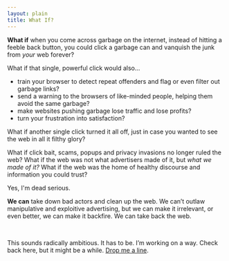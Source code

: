 ```yaml
---
layout: plain
title: What If?
---
```




**What if** when you come across garbage on the internet, instead of hitting a feeble back button, you could click a garbage can and vanquish the junk from *your* web forever?

What if that single, powerful click would also...
- train your browser to detect repeat offenders and flag or even filter out garbage links? 
- send a warning to the browsers of like-minded people, helping them avoid the same garbage? 
- make websites pushing garbage lose traffic and lose profits?
- turn your frustration into satisfaction?

What if another single click turned it all off, just in case you wanted to see the web in all it filthy glory?  

What if click bait, scams, popups and privacy invasions no longer ruled the web? What if the web was not what advertisers made of it, but *what we made of it?* What if the web was the home of healthy discourse and information you could trust? 

Yes, I'm dead serious. 

**We can** take down bad actors and clean up the web. We can’t outlaw manipulative and exploitive advertising, but we can make it irrelevant, or even better, we can make it backfire. We can take back the web.

<br>

This sounds radically ambitious. It has to be. I’m working on a way. Check back here, but it might be a while. [Drop me a line](mailto:whatif@commonkarma.org).
